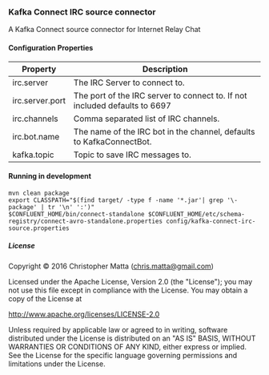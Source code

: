 ### Kafka Connect IRC source connector
A Kafka Connect source connector for Internet Relay Chat


#### Configuration Properties

|Property|Description|
|--------|-----------|
|irc.server | The IRC Server to connect to.|
|irc.server.port | The port of the IRC server to connect to. If not included defaults to 6697|
|irc.channels | Comma separated list of IRC channels.|
|irc.bot.name | The name of the IRC bot in the channel, defaults to KafkaConnectBot.|
|kafka.topic | Topic to save IRC messages to.|

#### Running in development

```
mvn clean package
export CLASSPATH="$(find target/ -type f -name '*.jar'| grep '\-package' | tr '\n' ':')"
$CONFLUENT_HOME/bin/connect-standalone $CONFLUENT_HOME/etc/schema-registry/connect-avro-standalone.properties config/kafka-connect-irc-source.properties
```

##### License
Copyright © 2016 Christopher Matta (chris.matta@gmail.com)

Licensed under the Apache License, Version 2.0 (the "License"); you may not use this file except in compliance with the License. You may obtain a copy of the License at

http://www.apache.org/licenses/LICENSE-2.0

Unless required by applicable law or agreed to in writing, software distributed under the License is distributed on an "AS IS" BASIS, WITHOUT WARRANTIES OR CONDITIONS OF ANY KIND, either express or implied. See the License for the specific language governing permissions and limitations under the License.
